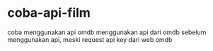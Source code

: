 # coba-api-film
coba menggunakan api omdb
menggunakan api dari omdb
sebelum menggunakan api, meski request api key dari web omdb
